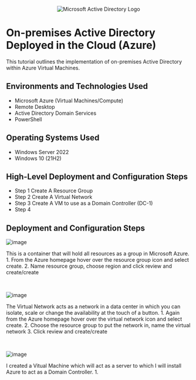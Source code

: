 <p align="center">
<img src="https://i.imgur.com/pU5A58S.png" alt="Microsoft Active Directory Logo"/>
</p>

<h1>On-premises Active Directory Deployed in the Cloud (Azure)</h1>
This tutorial outlines the implementation of on-premises Active Directory within Azure Virtual Machines.<br />



<h2>Environments and Technologies Used</h2>

- Microsoft Azure (Virtual Machines/Compute)
- Remote Desktop
- Active Directory Domain Services
- PowerShell

<h2>Operating Systems Used </h2>

- Windows Server 2022
- Windows 10 (21H2)

<h2>High-Level Deployment and Configuration Steps</h2>

- Step 1 Create A Resource Group
- Step 2 Create A Virtual Network
- Step 3 Create A VM to use as a Domain Controller (DC-1)
- Step 4 

<h2>Deployment and Configuration Steps</h2>

![image](https://github.com/user-attachments/assets/2dececf0-7254-45ba-808e-e877e82cb98b)

<p>
This is a container that will hold all resources as a group in Microsoft Azure.
  1. From the Azure homepage hover over the resource group icon and select create.
  2. Name resource group, choose region and click review and create/create
</p>
<br />

![image](https://github.com/user-attachments/assets/549dcf8a-1a43-4315-8630-1e53719bb542)

<p>
The Virtual Network acts as a network in a data center in which you can isolate, scale or change the availability at the touch of a button.
  1. Again from the Azure homepage hover over the virtual network icon and select create.
  2. Choose the resource group to put the network in, name the virtual network
  3. Click review and create/create
</p>
<br />

![image](https://github.com/user-attachments/assets/5ad050a7-16c7-4c9e-a80b-2eafa15054d3)

<p>
I created a Vitual Machine which will act as a server to which I will install Azure to act as a Domain Controller.
  1. 
</p>
<br />
